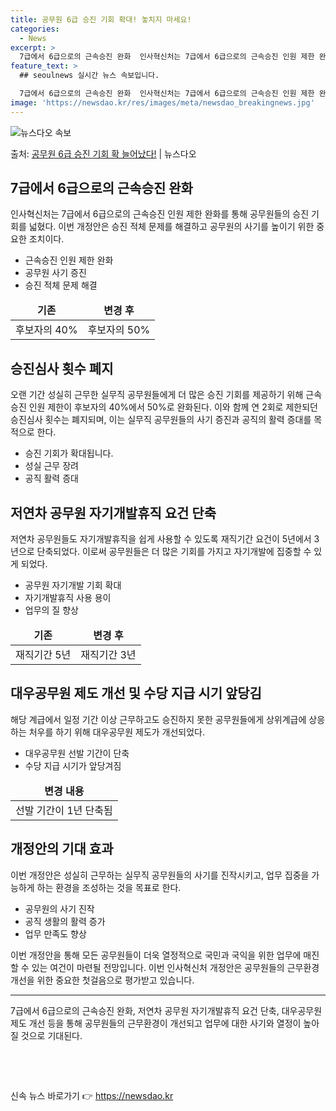 ```yaml
---
title: 공무원 6급 승진 기회 확대! 놓치지 마세요!
categories:
  - News
excerpt: >
  7급에서 6급으로의 근속승진 완화  인사혁신처는 7급에서 6급으로의 근속승진 인원 제한 완화를 통해 공무원들…
feature_text: >
  ## seoulnews 실시간 뉴스 속보입니다.

  7급에서 6급으로의 근속승진 완화  인사혁신처는 7급에서 6급으로의 근속승진 인원 제한 완화를 통해 공무원들…
image: 'https://newsdao.kr/res/images/meta/newsdao_breakingnews.jpg'
---
```


![뉴스다오 속보](https://newsdao.kr/res/images/meta/newsdao_breakingnews.jpg)

<p>출처: <a href="https://newsdao.kr/4418" rel="dofollow">공무원 6급 승진 기회 확 늘어났다!</a> | 뉴스다오</p>

<h2 data-ke-size="size26">7급에서 6급으로의 근속승진 완화</h2>
<p data-ke-size="size16">인사혁신처는 7급에서 6급으로의 근속승진 인원 제한 완화를 통해 공무원들의 승진 기회를 넓혔다. 이번 개정안은 승진 적체 문제를 해결하고 공무원의 사기를 높이기 위한 중요한 조치이다.</p>
<ul>
<li>근속승진 인원 제한 완화</li>
<li>공무원 사기 증진</li>
<li>승진 적체 문제 해결</li>
</ul>
<table>
<thead>
<tr>
<td style="text-align: center; height: 17px;"><b>기존</b></td>
<td style="text-align: center; height: 17px;"><b>변경 후</b></td>
</tr>
</thead>
<tbody>
<tr>
<td>후보자의 40%</td>
<td>후보자의 50%</td>
</tr>
</tbody>
</table>
<h2 data-ke-size="size26">승진심사 횟수 폐지</h2>
<p data-ke-size="size16">오랜 기간 성실히 근무한 실무직 공무원들에게 더 많은 승진 기회를 제공하기 위해 근속승진 인원 제한이 후보자의 40%에서 50%로 완화된다. 이와 함께 연 2회로 제한되던 승진심사 횟수는 폐지되며, 이는 실무직 공무원들의 사기 증진과 공직의 활력 증대를 목적으로 한다.</p>
<ul>
<li>승진 기회가 확대됩니다.</li>
<li>성실 근무 장려</li>
<li>공직 활력 증대</li>
</ul>
<h2 data-ke-size="size26">저연차 공무원 자기개발휴직 요건 단축</h2>
<p data-ke-size="size16">저연차 공무원들도 자기개발휴직을 쉽게 사용할 수 있도록 재직기간 요건이 5년에서 3년으로 단축되었다. 이로써 공무원들은 더 많은 기회를 가지고 자기개발에 집중할 수 있게 되었다.</p>
<ul>
<li>공무원 자기개발 기회 확대</li>
<li>자기개발휴직 사용 용이</li>
<li>업무의 질 향상</li>
</ul>
<table>
<thead>
<tr>
<td style="text-align: center; height: 17px;"><b>기존</b></td>
<td style="text-align: center; height: 17px;"><b>변경 후</b></td>
</tr>
</thead>
<tbody>
<tr>
<td>재직기간 5년</td>
<td>재직기간 3년</td>
</tr>
</tbody>
</table>
<h2 data-ke-size="size26">대우공무원 제도 개선 및 수당 지급 시기 앞당김</h2>
<p data-ke-size="size16">해당 계급에서 일정 기간 이상 근무하고도 승진하지 못한 공무원들에게 상위계급에 상응하는 처우를 하기 위해 대우공무원 제도가 개선되었다.</p>
<ul>
<li>대우공무원 선발 기간이 단축</li>
<li>수당 지급 시기가 앞당겨짐</li>
</ul>
<table>
<thead>
<tr>
<td style="text-align: center; height: 17px;"><b>변경 내용</b></td>
</tr>
</thead>
<tbody>
<tr>
<td>선발 기간이 1년 단축됨</td>
</tr>
</tbody>
</table>
<h2 data-ke-size="size26">개정안의 기대 효과</h2>
<p data-ke-size="size16">이번 개정안은 성실히 근무하는 실무직 공무원들의 사기를 진작시키고, 업무 집중을 가능하게 하는 환경을 조성하는 것을 목표로 한다.</p>
<ul>
<li>공무원의 사기 진작</li>
<li>공직 생활의 활력 증가</li>
<li>업무 만족도 향상</li>
</ul>
<p data-ke-size="size16">이번 개정안을 통해 모든 공무원들이 더욱 열정적으로 국민과 국익을 위한 업무에 매진할 수 있는 여건이 마련될 전망입니다. 이번 인사혁신처 개정안은 공무원들의 근무환경 개선을 위한 중요한 첫걸음으로 평가받고 있습니다.</p>
<hr>
<p data-ke-size="size16">7급에서 6급으로의 근속승진 완화, 저연차 공무원 자기개발휴직 요건 단축, 대우공무원 제도 개선 등을 통해 공무원들의 근무환경이 개선되고 업무에 대한 사기와 열정이 높아질 것으로 기대된다.</p>
<p data-ke-size="size16">&nbsp;</p>
<p data-ke-size="size16">&nbsp;</p> 

신속 뉴스 바로가기 👉 <a href="https://newsdao.kr" rel="dofollow">https://newsdao.kr</a>


